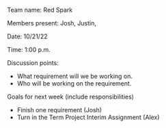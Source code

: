 Team name: Red Spark

Members present: Josh, Justin, 

Date: 10/21/22

Time: 1:00 p.m.

Discussion points:
* What requirement will we be working on.
* Who will be working on the requirement.

Goals for next week (include responsibilities)
* Finish one requirement (Josh)
* Turn in the Term Project Interim Assignment (Alex)

